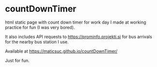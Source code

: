 # countDownTimer
html static page with count down timer for work day I made at working practice for fun (I was very bored).

It also includes API requests to https://prominfo.projekti.si for bus arrivals for the nearby bus station I use.

Available at https://maticsuc.github.io/countDownTimer/

Just for fun.